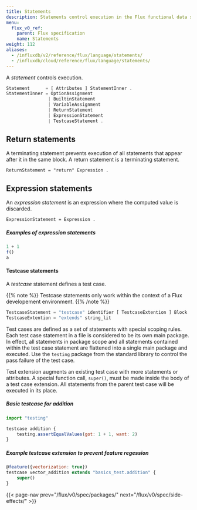 ```yaml
---
title: Statements
description: Statements control execution in the Flux functional data scripting language.
menu:
  flux_v0_ref:
    parent: Flux specification
    name: Statements
weight: 112
aliases:
  - /influxdb/v2/reference/flux/language/statements/
  - /influxdb/cloud/reference/flux/language/statements/
---
```


A _statement_ controls execution.

```js
Statement      = [ Attributes ] StatementInner .
StatementInner = OptionAssignment
                | BuiltinStatement
                | VariableAssignment
                | ReturnStatement
                | ExpressionStatement
                | TestcaseStatement .
```

## Return statements

A terminating statement prevents execution of all statements that appear after it in the same block.
A return statement is a terminating statement.

```
ReturnStatement = "return" Expression .
```
## Expression statements

An _expression statement_ is an expression where the computed value is discarded.

```
ExpressionStatement = Expression .
```

##### Examples of expression statements

```js
1 + 1
f()
a
```

#### Testcase statements

A _testcase_ statement defines a test case.

{{% note %}}
Testcase statements only work within the context of a Flux developement environment.
{{% /note %}}

```js
TestcaseStatement = "testcase" identifier [ TestcaseExtention ] Block .
TestcaseExtention = "extends" string_lit
```

Test cases are defined as a set of statements with special scoping rules.
Each test case statement in a file is considered to be its own main package.
In effect, all statements in package scope and all statements contained within
the test case statement are flattened into a single main package and executed.
Use the `testing` package from the standard library to control the pass failure
of the test case.

Test extension augments an existing test case with more statements or attributes.
A special function call, `super()`, must be made inside the body of a test case
extension. All statements from the parent test case will be executed in its place.


##### Basic testcase for addition
```js
import "testing"

testcase addition {
    testing.assertEqualValues(got: 1 + 1, want: 2)
}
```

##### Example testcase extension to prevent feature regession

```js
@feature({vectorization: true})
testcase vector_addition extends "basics_test.addition" {
    super()
}
```

{{< page-nav prev="/flux/v0/spec/packages/" next="/flux/v0/spec/side-effects/" >}}
